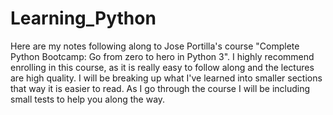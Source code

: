 # Learning_Python
Here are my notes following along to Jose Portilla's course "Complete Python Bootcamp: Go from zero to hero in Python 3".
I highly recommend enrolling in this course, as it is really easy to follow along and the lectures are high quality.
I will be breaking up what I've learned into smaller sections that way it is easier to read.
As I go through the course I will be including small tests to help you along the way.
